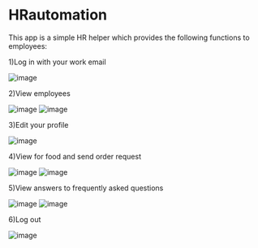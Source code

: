 # HRautomation
This app is a simple HR helper which provides the following functions to employees:

1)Log in with your work email

![image](https://user-images.githubusercontent.com/101384226/208440923-e0612e56-93f6-41c5-b855-d9817f28b1b4.png)

2)View employees

![image](https://user-images.githubusercontent.com/101384226/208441223-13fc4ad4-c53f-4de1-b871-b250b407ee78.png)
![image](https://user-images.githubusercontent.com/101384226/208441250-e3eebfd9-b202-4ba1-8e3b-6a217c1fa970.png)

3)Edit your profile

![image](https://user-images.githubusercontent.com/101384226/208441516-054670e6-b422-4a53-991f-76185f09acca.png)

4)View for food and send order request

![image](https://user-images.githubusercontent.com/101384226/208441583-9622a126-b3bf-4086-946f-74dbe4427b47.png)
![image](https://user-images.githubusercontent.com/101384226/208441623-ec6e611e-ebc8-4a3b-83d9-76f2dc5698dc.png)

5)View answers to frequently asked questions

![image](https://user-images.githubusercontent.com/101384226/208441683-f4b31b0e-45d2-4e04-8801-3edba41c40e3.png)
![image](https://user-images.githubusercontent.com/101384226/208441700-1816f287-15de-4291-84f4-8565d41c771d.png)

6)Log out

![image](https://user-images.githubusercontent.com/101384226/208441759-7ccbe33d-7001-437c-9ced-5372319b4ef3.png)
